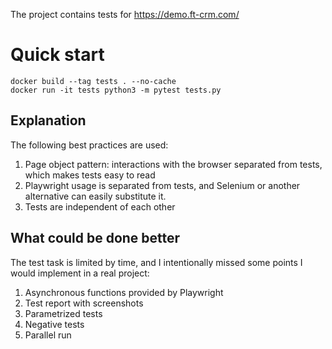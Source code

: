 The project contains tests for https://demo.ft-crm.com/

# Quick start

    docker build --tag tests . --no-cache
    docker run -it tests python3 -m pytest tests.py

## Explanation

The following best practices are used:

 1. Page object pattern: interactions with the browser separated from tests, which makes tests easy to read
 2. Playwright usage is separated from tests, and Selenium or another alternative can easily substitute it. 
 3. Tests are independent of each other

## What could be done better

 The test task is limited by time, and I intentionally missed some points I would implement in a real project:
 
 1. Asynchronous functions provided by Playwright
 2. Test report with screenshots
 3. Parametrized tests
 4. Negative tests
 5. Parallel run